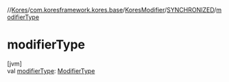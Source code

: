 //[Kores](../../../../index.md)/[com.koresframework.kores.base](../../index.md)/[KoresModifier](../index.md)/[SYNCHRONIZED](index.md)/[modifierType](modifier-type.md)

# modifierType

[jvm]\
val [modifierType](modifier-type.md): [ModifierType](../../-modifier-type/index.md)

